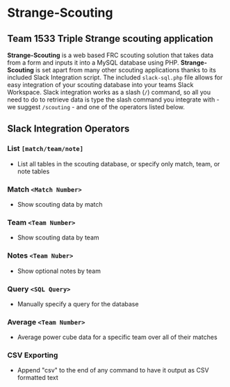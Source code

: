 # Strange-Scouting

## Team 1533 Triple Strange scouting application

**Strange-Scouting** is a web based FRC scouting solution that takes data from a form and inputs it into a MySQL database using PHP. **Strange-Scouting** is set apart from many other scouting applications thanks to its included Slack Integration script. The included `slack-sql.php` file allows for easy integration of your scouting database into your teams Slack Workspace. Slack integration works as a slash (`/`) command, so all you need to do to retrieve data is type the slash command you integrate with - we suggest `/scouting` - and one of the operators listed below.

## Slack Integration Operators

### List `[match/team/note]`

- List all tables in the scouting database, or specify only match, team, or note tables

### Match `<Match Number>`

- Show scouting data by match

### Team `<Team Number>`

- Show scouting data by team

### Notes `<Team Nuber>`

- Show optional notes by team

### Query `<SQL Query>`

- Manually specify a query for the database

### Average `<Team Number>`

- Average power cube data for a specific team over all of their matches

### CSV Exporting

- Append "csv" to the end of any command to have it output as CSV formatted text
